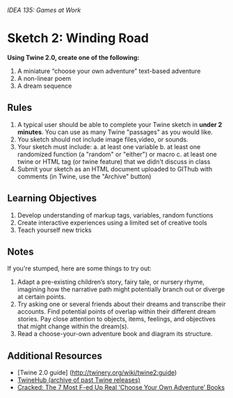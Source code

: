 *IDEA 135: Games at Work*
# Sketch 2:  Winding Road

**Using Twine 2.0, create one of the following:**

1. A miniature “choose your own adventure” text-based adventure
2. A non-linear poem
3. A dream sequence

## Rules

1. A typical user should be able to complete your Twine sketch in **under 2 minutes**. You can use as many Twine "passages" as you would like.
2. You sketch should not include image files,video, or sounds.
3. Your sketch must include:
    a. at least one variable
    b. at least one randomized function (a "random" or "either") or macro
    c. at least one twine or HTML tag (or twine feature) that we didn't discuss in class
4. Submit your sketch as an HTML document uploaded to GIThub with comments (in Twine, use the "Archive" button)


## Learning Objectives

1. Develop understanding of markup tags, variables, random functions
2. Create interactive experiences using a limited set of creative tools
3. Teach yourself new tricks


## Notes

If you're stumped, here are some things to try out:

1. Adapt a pre-existing children’s story, fairy tale, or nursery rhyme, imagining how the narrative path might potentially branch out or diverge at certain points.
2. Try asking one or several friends about their dreams and transcribe their accounts. Find potential points of overlap within their different dream stories. Pay close attention to objects, items, feelings, and objectives that might change within the dream(s).
3. Read a choose-your-own adventure book and diagram its structure.

## Additional Resources
- [Twine 2.0 guide] (http://twinery.org/wiki/twine2:guide)
- [TwineHub (archive of past Twine releases)](http://twinehub.weebly.com/index.html)
- [Cracked: The 7 Most F-ed Up Real ‘Choose Your Own Adventure’ Books](http://www.cracked.com/article_22188_7-choose-your-own-adventure-books-clearly-conceived-lsd.html)
